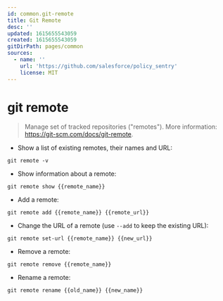 ```yaml
---
id: common.git-remote
title: Git Remote
desc: ''
updated: 1615655543059
created: 1615655543059
gitDirPath: pages/common
sources:
  - name: ''
    url: 'https://github.com/salesforce/policy_sentry'
    license: MIT
---
```

# git remote

> Manage set of tracked repositories ("remotes").
> More information: <https://git-scm.com/docs/git-remote>.

- Show a list of existing remotes, their names and URL:

`git remote -v`

- Show information about a remote:

`git remote show {{remote_name}}`

- Add a remote:

`git remote add {{remote_name}} {{remote_url}}`

- Change the URL of a remote (use `--add` to keep the existing URL):

`git remote set-url {{remote_name}} {{new_url}}`

- Remove a remote:

`git remote remove {{remote_name}}`

- Rename a remote:

`git remote rename {{old_name}} {{new_name}}`


